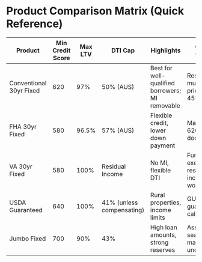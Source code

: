 <!-- Powered by BMAD™ Core -->

# Product Comparison Matrix (Quick Reference)

| Product                 | Min Credit Score | Max LTV | DTI Cap                   | Highlights                                      | Common Overlays                                   |
| ----------------------- | ---------------- | ------- | ------------------------- | ----------------------------------------------- | ------------------------------------------------- |
| Conventional 30yr Fixed | 620              | 97%     | 50% (AUS)                 | Best for well-qualified borrowers; MI removable | Reserves for multi-unit; pricing hits > 45% DTI   |
| FHA 30yr Fixed          | 580              | 96.5%   | 57% (AUS)                 | Flexible credit, lower down payment             | Manual UW < 620; gift funds documentation         |
| VA 30yr Fixed           | 580              | 100%    | Residual Income           | No MI, flexible DTI                             | Funding fee exemptions; residual income worksheet |
| USDA Guaranteed         | 640              | 100%    | 41% (unless compensating) | Rural properties, income limits                 | GUS findings; guarantee fee calculation           |
| Jumbo Fixed             | 700              | 90%     | 43%                       | High loan amounts, strong reserves              | Asset seasoning; manual underwriting              |
